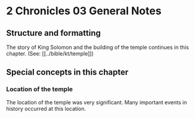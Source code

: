 # 2 Chronicles 03 General Notes
## Structure and formatting

The story of King Solomon and the building of the temple continues in this chapter. (See: [[../bible/kt/temple]])

## Special concepts in this chapter

### Location of the temple
The location of the temple was very significant. Many important events in history occurred at this location.